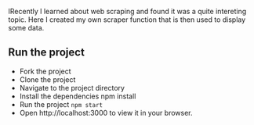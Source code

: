 
IRecently I learned about web scraping and found it was a quite intereting topic. 
Here I created my own scraper function that is then used to display some data.


## Run the project

- Fork the project
- Clone the project
- Navigate to the project directory
- Install the dependencies npm install
- Run the project `npm start` 
- Open http://localhost:3000 to view it in your browser.




